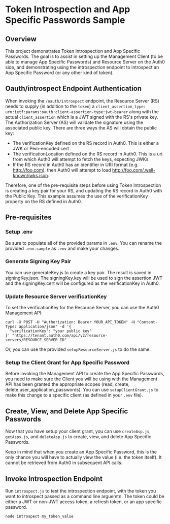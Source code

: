 # Token Introspection and App Specific Passwords Sample

## Overview

This project demonstrates Token Introspection and App Specific Passwords. The goal is to assist in setting up the Management Client (to be able to manage App Specific Passwords) and Resource Server on the Auth0 side, and demonstrating using the introspection endpoint to introspect an App Specific Password (or any other kind of token).

## Oauth/introspect Endpoint Authentication

When invoking the `/oauth/introspect` endpoint, the Resource Server (RS) needs to supply (in addition to the `token`) a `client_assertion_type: urn:ietf:params:oauth:client-assertion-type:jwt-bearer` along with the actual `client_assertion` which is a JWT signed with the RS's private key. The Authorization Server (AS) will validate the signature using the associated public key. There are three ways the AS will obtain the public key:

- The verificationKey defined on the RS record in Auth0. This is either a JWK or Pem-encoded cert
- The verificationLocation defined on the RS record in Auth0. This is a uri from which Auth0 will attempt to fetch the keys, expecting JWKs.
- If the RS record in Auth0 has an identifier in URI format (e.g. http://foo.com), then Auth0 will attempt to load http://foo.com/.well-known/jwks.json.

Therefore, one of the pre-requisite steps before using Token Introspection is creating a key pair for your RS, and updating the RS record in Auth0 with the Public Key. This example assumes the use of the verificationKey property on the RS defined in Auth0.

## Pre-requisites

### Setup .env

Be sure to populate all of the provided params in `.env`. You can rename the provided `.env.sample` as `.env` and make your changes.

### Generate Signing Key Pair

You can use generateKey.js to create a key pair. The result is saved in signingKey.json. The signingKey.key will be used to sign the assertion JWT and the signingKey.cert will be configured as the verificationKey in Auth0. 

### Update Resource Server verificationKey

To set the verificationKey for the Resource Server, you can use the Auth0 Management API:

```
curl -X POST -H "Authorization: Bearer YOUR_API_TOKEN" -H "Content-Type: application/json" -d '{
  "verificationKey": "your public key"
}' "https://tenant.auth0.com/api/v2/resource-servers/RESOURCE_SERVER_ID"
```

Or, you can use the provided `setupResourceServer.js` to do the same.

### Setup the Client Grant for App Specific Password

Before invoking the Management API to create the App Specific Passwords, you need to make sure the Client you will be using with the Management API has been granted the appropriate scopes (read, create, delete:user_application_passwords). You can use `setupClientGrant.js` to make this change to a specific client (as defined in your `.env` file).

## Create, View, and Delete App Specific Passwords

Now that you have setup your client grant, you can use `createAsp.js`, `getAsps.js`, and `deleteAsp.js` to create, view, and delete App Specific Passwords.

Keep in mind that when you create an App Specific Password, this is the only chance you will have to actually view the value (i.e. the token itself). It cannot be retrieved from Auth0 in subsequent API calls.

## Invoke Introspection Endpoint

Run `introspect.js` to test the introspection endpoint, with the token you want to introspect passed as a command line arguemtn. The token could be either a JWT or non-JWT access token, a refresh token, or an app specific password.

`node introspect my_token_value`

